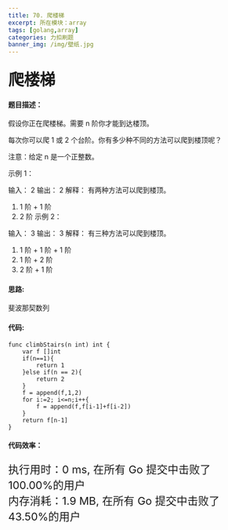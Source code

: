 ```yaml
---
title: 70. 爬楼梯
excerpt: 所在模块：array
tags: [golang,array]
categories: 力扣刷题
banner_img: /img/壁纸.jpg
---
```


### <font size=6px>爬楼梯</font>

#### 题目描述：

假设你正在爬楼梯。需要 n 阶你才能到达楼顶。

每次你可以爬 1 或 2 个台阶。你有多少种不同的方法可以爬到楼顶呢？

注意：给定 n 是一个正整数。

示例 1：

输入： 2
输出： 2
解释： 有两种方法可以爬到楼顶。
1.  1 阶 + 1 阶
2.  2 阶
示例 2：

输入： 3
输出： 3
解释： 有三种方法可以爬到楼顶。
1.  1 阶 + 1 阶 + 1 阶
2.  1 阶 + 2 阶
3.  2 阶 + 1 阶

#### 思路: 

斐波那契数列

#### 代码:

```golang
func climbStairs(n int) int {
    var f []int
    if(n==1){
        return 1
    }else if(n == 2){
        return 2
    }
    f = append(f,1,2)
    for i:=2; i<=n;i++{
        f = append(f,f[i-1]+f[i-2])
    }
    return f[n-1]
}
```

#### 代码效率：

<p class="note note-primary"; style="font-size:22px">
   执行用时：0 ms, 在所有 Go 提交中击败了100.00%的用户<br>
   内存消耗：1.9 MB, 在所有 Go 提交中击败了43.50%的用户
</p>


